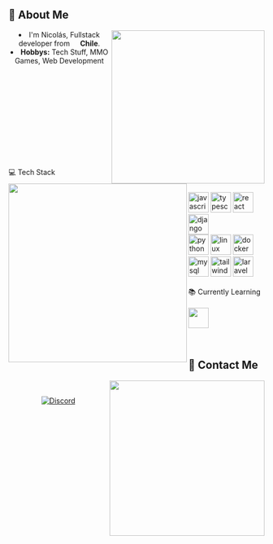 <body>
  <center>
<div>
<h2 align="left">💫 About Me</h2>
  <div align="center">
<img src="https://i.ibb.co/SQG0hqZ/descarga.gif" width="301" align="right">
  </div>
<li>
 I'm Nicolás, Fullstack developer from <img  src="https://cdn-icons-png.flaticon.com/128/197/197586.png"  width="13"/><b> Chile</b>.
<li>
<b>Hobbys:</b> Tech Stuff, MMO Games, Web Development
</li>
  <br>
  <img src="https://spotify-github-profile.kittinanx.com/api/view?uid=bixtsicor&cover_image=true&theme=novatorem&show_offline=false&background_color=000000&interchange=true&bar_color=7750bc&bar_color_cover=false" width="351" align="left">
<br><br><br><br><br><br><br><br><br>
</div>
<div>
 <br>
<p>
</div>
<div>
<p align="left">
  💻 Tech Stack<br><br>
  <img src="https://skillicons.dev/icons?i=js" height="40" alt="javascript logo" />
  <img src="https://skillicons.dev/icons?i=ts" height="40" alt="typescript logo"  />
  <img src="https://skillicons.dev/icons?i=react" height="40" alt="react logo"  />
  <img src="https://skillicons.dev/icons?i=django" height="40" alt="django logo"  /><br>
  <img src="https://skillicons.dev/icons?i=py" height="40" alt="python logo"  />
  <img src="https://skillicons.dev/icons?i=linux" height="40" alt="linux logo"  /> 
  <img src="https://skillicons.dev/icons?i=docker" height="40" alt="docker logo"  />
  <img src="https://skillicons.dev/icons?i=mysql" height="40" alt="mysql logo"  /> 
  <img src="https://skillicons.dev/icons?i=tailwind" height="40" alt="tailwindcss logo"  />
  <img src="https://skillicons.dev/icons?i=laravel" height="40" alt="laravel logo"  /><br><br>
  📚 Currently Learning<br><br>
  <img src="https://skillicons.dev/icons?i=vue,nodejs,nestjs" height="40"/>
</p>
<br>
<h2 align="left">📝 Contact Me</h2>
  <div align="center">
<img src="https://lanyard.kyrie25.me/api/335009772900450304?hideStatus=true&hideActivity=true&waveColor=8B8BFA&waveSpotifyColor=B48EF7&imgStyle=square"  align="right" width="305">
  </div>
<br>
  
[![Discord](https://skillicons.dev/icons?i=discord)](https://discordapp.com/users/335009772900450304)
</div>
<br>
</div>
    </center>
</body>
